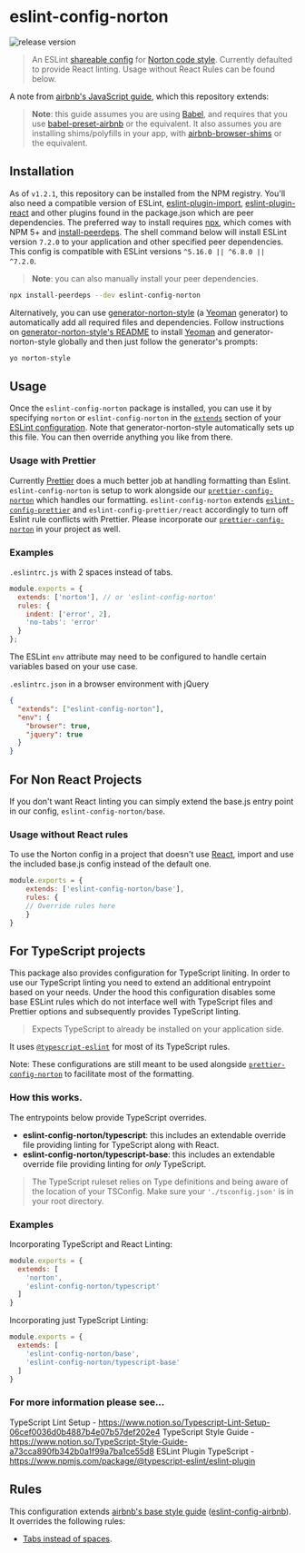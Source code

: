 # eslint-config-norton
![release version](https://img.shields.io/github/v/release/wwnorton/style "Release Version")

> An ESLint [shareable config](http://eslint.org/docs/developer-guide/shareable-configs.html) for [Norton code style](https://github.com/wwnorton/style).
> Currently defaulted to provide React linting. Usage without React Rules can be found below.

A note from [airbnb's JavaScript guide](https://github.com/airbnb/javascript), which this repository extends:

> **Note**: this guide assumes you are using [Babel](https://babeljs.io), and requires that you use [babel-preset-airbnb](https://npmjs.com/babel-preset-airbnb) or the equivalent. It also assumes you are installing shims/polyfills in your app, with [airbnb-browser-shims](https://npmjs.com/airbnb-browser-shims) or the equivalent.

## Installation

As of `v1.2.1`, this repository can be installed from the NPM registry. You'll also need a compatible version of ESLint, [eslint-plugin-import](https://github.com/benmosher/eslint-plugin-import), [eslint-plugin-react](https://github.com/yannickcr/eslint-plugin-react) and other plugins found in the package.json which are peer dependencies. The preferred way to install requires [npx](https://github.com/zkat/npx), which comes with NPM 5+ and [install-peerdeps](https://www.npmjs.com/package/install-peerdeps). The shell command below will install ESLint version `7.2.0` to your application and other specified peer dependencies. This config is compatible with ESLint versions `^5.16.0 || ^6.8.0 || ^7.2.0`.

> **Note**: you can also manually install your peer dependencies. 

```sh
npx install-peerdeps --dev eslint-config-norton
```

Alternatively, you can use [generator-norton-style](https://gitlab.com/wwnorton/style/generator-norton-style) (a [Yeoman](http://yeoman.io/) generator) to automatically add all required files and dependencies. Follow instructions on [generator-norton-style's README](https://gitlab.com/wwnorton/style/generator-norton-style/blob/master/README.md) to install [Yeoman](http://yeoman.io/) and generator-norton-style globally and then just follow the generator's prompts:

```sh
yo norton-style
```

## Usage

Once the `eslint-config-norton` package is installed, you can use it by specifying `norton` or `eslint-config-norton` in the [`extends`](http://eslint.org/docs/user-guide/configuring#extending-configuration-files) section of your [ESLint configuration](http://eslint.org/docs/user-guide/configuring). Note that generator-norton-style automatically sets up this file. You can then override anything you like from there.

### Usage with Prettier

Currently [Prettier](https://prettier.io/) does a much better job at handling formatting than Eslint. `eslint-config-norton` is setup to work alongside our [`prettier-config-norton`](https://github.com/wwnorton/style/tree/master/packages/prettier-config-norton) which handles our formatting. `eslint-config-norton` extends [`eslint-config-prettier`](https://github.com/prettier/eslint-config-prettier) and `eslint-config-prettier/react` accordingly to turn off Eslint rule conflicts with Prettier. Please incorporate our [`prettier-config-norton`](https://github.com/wwnorton/style/tree/master/packages/prettier-config-norton) in your project as well.

### Examples

`.eslintrc.js` with 2 spaces instead of tabs.

```js
module.exports = {
  extends: ['norton'], // or 'eslint-config-norton'
  rules: {
    indent: ['error', 2],
    'no-tabs': 'error'
  }
};
```

The ESLint `env` attribute may need to be configured to handle certain variables based on your use case.

`.eslintrc.json` in a browser environment with jQuery

```json
{
  "extends": ["eslint-config-norton"],
  "env": {
    "browser": true,
    "jquery": true
  }
}
```

## For Non React Projects

If you don't want React linting you can simply extend the base.js entry point in our config, `eslint-config-norton/base`.

### Usage without React rules

To use the Norton config in a project that doesn't use [React](https://reactjs.org/), import and use the included base.js config instead of the default one.

```js
module.exports = {
	extends: ['eslint-config-norton/base'],
	rules: {
    // Override rules here
	}
}
```

## For TypeScript projects

This package also provides configuration for TypeScript liniting. In order to use our TypeScript linting you need to extend an additional entrypoint based on your needs. Under the hood this configuration disables some base ESLint rules which do not interface well with TypeScript files and Prettier options and subsequently provides TypeScript linting.

> Expects TypeScript to already be installed on your application side. 

It uses [`@typescript-eslint`](https://github.com/typescript-eslint/typescript-eslint/tree/master/packages/eslint-plugin) for most of its TypeScript rules.

Note: These configurations are still meant to be used alongside [`prettier-config-norton`](https://github.com/wwnorton/style/tree/master/packages/prettier-config-norton) to facilitate most of the formatting.

### How this works.

The entrypoints below provide TypeScript overrides. 

- **eslint-config-norton/typescript**: this includes an extendable override file providing linting for TypeScript along with React.
- **eslint-config-norton/typescript-base**: this includes an extendable override file providing linting for *only* TypeScript.

> The TypeScript ruleset relies on Type definitions and being aware of the location of your TSConfig. Make sure your `'./tsconfig.json'` is in your root directory.

### Examples

Incorporating TypeScript and React Linting:

```js
module.exports = {
  extemds: [
    'norton',
    'eslint-config-norton/typescript'
  ]
}
```

Incorporating just TypeScript Linting:

```js
module.exports = {
  extemds: [
    'eslint-config-norton/base',
    'eslint-config-norton/typescript-base'
  ]
}
```

### **For more information please see...**

TypeScript Lint Setup - https://www.notion.so/Typescript-Lint-Setup-06cef0036d0b4887b4e07b57def202e4
TypeScript Style Guide - https://www.notion.so/TypeScript-Style-Guide-a73cca890fb342b0a1f99a7ba1ce55d8
ESLint Plugin TypeScript - https://www.npmjs.com/package/@typescript-eslint/eslint-plugin


## Rules

This configuration extends [airbnb's base style guide](https://github.com/airbnb/javascript) ([eslint-config-airbnb](https://github.com/airbnb/javascript/tree/master/packages/eslint-config-airbnb)). It overrides the following rules:
- [Tabs instead of spaces](https://gitlab.com/wwnorton/style/guide/issues/1).
